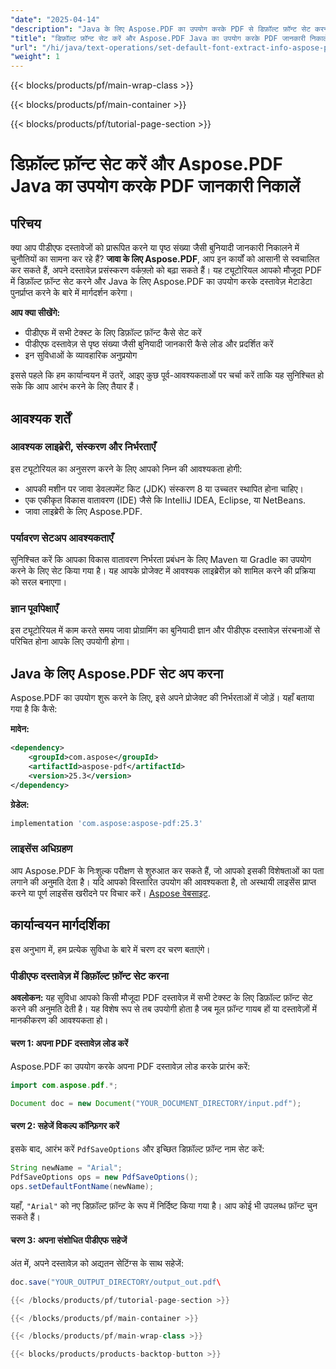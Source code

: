 ```yaml
---
"date": "2025-04-14"
"description": "Java के लिए Aspose.PDF का उपयोग करके PDF से डिफ़ॉल्ट फ़ॉन्ट सेट करना और पेज काउंट जैसे मेटाडेटा निकालना सीखें। इन स्वचालित समाधानों के साथ अपने दस्तावेज़ प्रसंस्करण को बेहतर बनाएँ।"
"title": "डिफ़ॉल्ट फ़ॉन्ट सेट करें और Aspose.PDF Java का उपयोग करके PDF जानकारी निकालें"
"url": "/hi/java/text-operations/set-default-font-extract-info-aspose-pdf-java/"
"weight": 1
---
```


{{< blocks/products/pf/main-wrap-class >}}

{{< blocks/products/pf/main-container >}}

{{< blocks/products/pf/tutorial-page-section >}}
# डिफ़ॉल्ट फ़ॉन्ट सेट करें और Aspose.PDF Java का उपयोग करके PDF जानकारी निकालें

## परिचय

क्या आप पीडीएफ दस्तावेजों को प्रारूपित करने या पृष्ठ संख्या जैसी बुनियादी जानकारी निकालने में चुनौतियों का सामना कर रहे हैं? **जावा के लिए Aspose.PDF**, आप इन कार्यों को आसानी से स्वचालित कर सकते हैं, अपने दस्तावेज़ प्रसंस्करण वर्कफ़्लो को बढ़ा सकते हैं। यह ट्यूटोरियल आपको मौजूदा PDF में डिफ़ॉल्ट फ़ॉन्ट सेट करने और Java के लिए Aspose.PDF का उपयोग करके दस्तावेज़ मेटाडेटा पुनर्प्राप्त करने के बारे में मार्गदर्शन करेगा।

**आप क्या सीखेंगे:**
- पीडीएफ में सभी टेक्स्ट के लिए डिफ़ॉल्ट फ़ॉन्ट कैसे सेट करें
- पीडीएफ दस्तावेज़ से पृष्ठ संख्या जैसी बुनियादी जानकारी कैसे लोड और प्रदर्शित करें
- इन सुविधाओं के व्यावहारिक अनुप्रयोग

इससे पहले कि हम कार्यान्वयन में उतरें, आइए कुछ पूर्व-आवश्यकताओं पर चर्चा करें ताकि यह सुनिश्चित हो सके कि आप आरंभ करने के लिए तैयार हैं।

## आवश्यक शर्तें

### आवश्यक लाइब्रेरी, संस्करण और निर्भरताएँ
इस ट्यूटोरियल का अनुसरण करने के लिए आपको निम्न की आवश्यकता होगी:
- आपकी मशीन पर जावा डेवलपमेंट किट (JDK) संस्करण 8 या उच्चतर स्थापित होना चाहिए।
- एक एकीकृत विकास वातावरण (IDE) जैसे कि IntelliJ IDEA, Eclipse, या NetBeans.
- जावा लाइब्रेरी के लिए Aspose.PDF.

### पर्यावरण सेटअप आवश्यकताएँ
सुनिश्चित करें कि आपका विकास वातावरण निर्भरता प्रबंधन के लिए Maven या Gradle का उपयोग करने के लिए सेट किया गया है। यह आपके प्रोजेक्ट में आवश्यक लाइब्रेरीज़ को शामिल करने की प्रक्रिया को सरल बनाएगा।

### ज्ञान पूर्वापेक्षाएँ
इस ट्यूटोरियल में काम करते समय जावा प्रोग्रामिंग का बुनियादी ज्ञान और पीडीएफ दस्तावेज़ संरचनाओं से परिचित होना आपके लिए उपयोगी होगा।

## Java के लिए Aspose.PDF सेट अप करना

Aspose.PDF का उपयोग शुरू करने के लिए, इसे अपने प्रोजेक्ट की निर्भरताओं में जोड़ें। यहाँ बताया गया है कि कैसे:

**मावेन:**
```xml
<dependency>
    <groupId>com.aspose</groupId>
    <artifactId>aspose-pdf</artifactId>
    <version>25.3</version>
</dependency>
```

**ग्रेडेल:**
```gradle
implementation 'com.aspose:aspose-pdf:25.3'
```

### लाइसेंस अधिग्रहण
आप Aspose.PDF के निःशुल्क परीक्षण से शुरुआत कर सकते हैं, जो आपको इसकी विशेषताओं का पता लगाने की अनुमति देता है। यदि आपको विस्तारित उपयोग की आवश्यकता है, तो अस्थायी लाइसेंस प्राप्त करने या पूर्ण लाइसेंस खरीदने पर विचार करें। [Aspose वेबसाइट](https://purchase.aspose.com/buy).

## कार्यान्वयन मार्गदर्शिका

इस अनुभाग में, हम प्रत्येक सुविधा के बारे में चरण दर चरण बताएंगे।

### पीडीएफ दस्तावेज़ में डिफ़ॉल्ट फ़ॉन्ट सेट करना

**अवलोकन:** यह सुविधा आपको किसी मौजूदा PDF दस्तावेज़ में सभी टेक्स्ट के लिए डिफ़ॉल्ट फ़ॉन्ट सेट करने की अनुमति देती है। यह विशेष रूप से तब उपयोगी होता है जब मूल फ़ॉन्ट गायब हों या दस्तावेज़ों में मानकीकरण की आवश्यकता हो।

#### चरण 1: अपना PDF दस्तावेज़ लोड करें
Aspose.PDF का उपयोग करके अपना PDF दस्तावेज़ लोड करके प्रारंभ करें:
```java
import com.aspose.pdf.*;

Document doc = new Document("YOUR_DOCUMENT_DIRECTORY/input.pdf");
```

#### चरण 2: सहेजें विकल्प कॉन्फ़िगर करें
इसके बाद, आरंभ करें `PdfSaveOptions` और इच्छित डिफ़ॉल्ट फ़ॉन्ट नाम सेट करें:
```java
String newName = "Arial";
PdfSaveOptions ops = new PdfSaveOptions();
ops.setDefaultFontName(newName);
```
यहाँ, `"Arial"` को नए डिफ़ॉल्ट फ़ॉन्ट के रूप में निर्दिष्ट किया गया है। आप कोई भी उपलब्ध फ़ॉन्ट चुन सकते हैं।

#### चरण 3: अपना संशोधित पीडीएफ सहेजें
अंत में, अपने दस्तावेज़ को अद्यतन सेटिंग्स के साथ सहेजें:
```java
doc.save("YOUR_OUTPUT_DIRECTORY/output_out.pdf\

{{< /blocks/products/pf/tutorial-page-section >}}

{{< /blocks/products/pf/main-container >}}

{{< /blocks/products/pf/main-wrap-class >}}

{{< blocks/products/products-backtop-button >}}